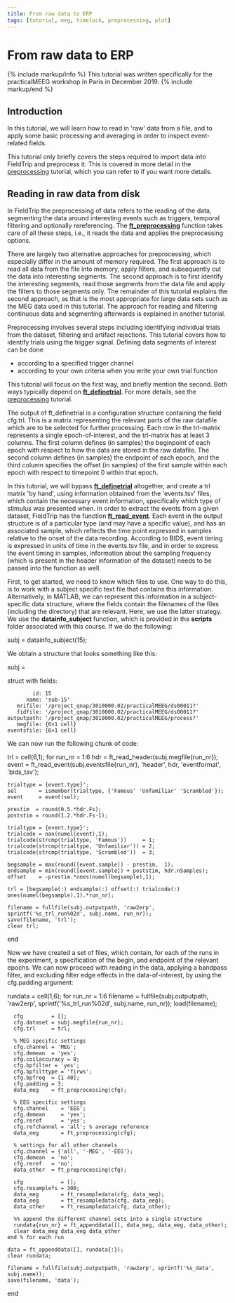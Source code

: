 ```yaml
---
title: From raw data to ERP
tags: [tutorial, meg, timelock, preprocessing, plot]
---
```


# From raw data to ERP

{% include markup/info %}
This tutorial was written specifically for the practicalMEEG workshop in Paris in December 2019.
{% include markup/end %}

## Introduction

In this tutorial, we will learn how to read in 'raw' data from a file, and to apply some basic processing and averaging in order to inspect event-related fields.

This tutorial only briefly covers the steps required to import data into FieldTrip and preprocess it. This is covered in more detail in the [preprocessing](/tutorial/preprocessing) tutorial, which you can refer to if you want more details.

## Reading in raw data from disk

 In FieldTrip the preprocessing of data refers to the reading of the data, segmenting the data around interesting events such as triggers, temporal filtering and optionally rereferencing. The **[ft_preprocessing](/reference/ft_preprocessing)** function takes care of all these steps, i.e., it reads the data and applies the preprocessing options.

There are largely two alternative approaches for preprocessing, which especially differ in the amount of memory required. The first approach is to read all data from the file into memory, apply filters, and subsequently cut the data into interesting segments. The second approach is to first identify the interesting segments, read those segments from the data file and apply the filters to those segments only. The remainder of this tutorial explains the second approach, as that is the most appropriate for large data sets such as the MEG data used in this tutorial. The approach for reading and filtering continuous data and segmenting afterwards is explained in another tutorial.

Preprocessing involves several steps including identifying individual trials from the dataset, filtering and artifact rejections. This tutorial covers how to identify trials using the trigger signal. Defining data segments of interest can be done

- according to a specified trigger channel
- according to your own criteria when you write your own trial function

This tutorial will focus on the first way, and briefly mention the second. Both ways typically depend on **[ft_definetrial](/reference/ft_definetrial)**. For more details, see the [preprocessing](/tutorial/preprocessing) tutorial.

The output of ft_definetrial is a configuration structure containing the field cfg.trl. This is a matrix representing the relevant parts of the raw datafile which are to be selected for further processing. Each row in the trl-matrix represents a single epoch-of-interest, and the trl-matrix has at least 3 columns. The first column defines (in samples) the beginpoint of each epoch with respect to how the data are stored in the raw datafile. The second column defines (in samples) the endpoint of each epoch, and the third column specifies the offset (in samples) of the first sample within each epoch with respect to timepoint 0 within that epoch.

In this tutorial, we will bypass **[ft_definetrial](/reference/ft_definetrial)** altogether, and create a trl matrix 'by hand', using information obtained from the 'events.tsv' files, which contain the necessary event information, specifically which type of stimulus was presented when. In order to extract the events from a given dataset, FieldTrip has the function **[ft_read_event](/reference/ft_read_event)**. Each event in the output structure is of a particular type (and may have a specific value), and has an associated sample, which reflects the time point expressed in samples relative to the onset of the data recording. According to BIDS, event timing is expressed in units of time in the events.tsv file, and in order to express the event timing in samples, information about the sampling frequency (which is present in the header information of the dataset) needs to be passed into the function as well.

First, to get started, we need to know which files to use. One way to do this, is to work with a subject specific text file that contains this information. Alternatively, in MATLAB, we can represent this information in a subject-specific data structure, where the fields contain the filenames of the files (including the directory) that are relevant. Here, we use the latter strategy.
We use the **datainfo_subject** function, which is provided in the **scripts** folder associated with this course. If we do the following:

   subj = datainfo_subject(15);

We obtain a structure that looks something like this:

   subj =

   struct with fields:

            id: 15
          name: 'sub-15'
       mrifile: '/project_qnap/3010000.02/practicalMEEG/ds00011?'
       fidfile: '/project_qnap/3010000.02/practicalMEEG/ds00011?'
    outputpath: '/project_qnap/3010000.02/practicalMEEG/process?'
       megfile: {6×1 cell}
    eventsfile: {6×1 cell}

We can now run the following chunk of code:

  trl = cell(6,1);
  for run_nr = 1:6
    hdr   = ft_read_header(subj.megfile{run_nr});
    event = ft_read_event(subj.eventsfile{run_nr}, 'header', hdr, 'eventformat', 'bids_tsv');

    trialtype = {event.type}';
    sel       = ismember(trialtype, {'Famous' 'Unfamiliar' 'Scrambled'});
    event     = event(sel);

    prestim  = round(0.5.*hdr.Fs);
    poststim = round(1.2.*hdr.Fs-1);

    trialtype = {event.type}';
    trialcode = nan(numel(event),1);
    trialcode(strcmp(trialtype, 'Famous'))     = 1;
    trialcode(strcmp(trialtype, 'Unfamiliar')) = 2;
    trialcode(strcmp(trialtype, 'Scrambled'))  = 3;

    begsample = max(round([event.sample]) - prestim,  1);
    endsample = min(round([event.sample]) + poststim, hdr.nSamples);
    offset    = -prestim.*ones(numel(begsample),1);

    trl = [begsample(:) endsample(:) offset(:) trialcode(:) ones(numel(begsample),1).*run_nr];

    filename = fullfile(subj.outputpath, 'raw2erp', sprintf('%s_trl_run%02d', subj.name, run_nr));
    save(filename, 'trl');
    clear trl;
  end

Now we have created a set of files, which contain, for each of the runs in the experiment, a specification of the begin, and endpoint of the relevant epochs. We can now proceed with reading in the data, applying a bandpass filter, and excluding filter edge effects in the data-of-interest, by using the cfg.padding argument:

  rundata = cell(1,6);
    for run_nr = 1:6
      filename = fullfile(subj.outputpath, 'raw2erp', sprintf('%s_trl_run%02d', subj.name, run_nr));
      load(filename);

      cfg         = [];
      cfg.dataset = subj.megfile{run_nr};
      cfg.trl     = trl;

      % MEG specific settings
      cfg.channel = 'MEG';
      cfg.demean  = 'yes';
      cfg.coilaccuracy = 0;
      cfg.bpfilter = 'yes';
      cfg.bpfilttype = 'firws';
      cfg.bpfreq  = [1 40];
      cfg.padding = 3;
      data_meg    = ft_preprocessing(cfg);

      % EEG specific settings
      cfg.channel    = 'EEG';
      cfg.demean     = 'yes';
      cfg.reref      = 'yes';
      cfg.refchannel = 'all'; % average reference
      data_eeg       = ft_preprocessing(cfg);

      % settings for all other channels
      cfg.channel = {'all', '-MEG', '-EEG'};
      cfg.demean  = 'no';
      cfg.reref   = 'no';
      data_other  = ft_preprocessing(cfg);

      cfg            = [];
      cfg.resamplefs = 300;
      data_meg       = ft_resampledata(cfg, data_meg);
      data_eeg       = ft_resampledata(cfg, data_eeg);
      data_other     = ft_resampledata(cfg, data_other);

      %% append the different channel sets into a single structure
      rundata{run_nr} = ft_appenddata([], data_meg, data_eeg, data_other);
      clear data_meg data_eeg data_other
    end % for each run

    data = ft_appenddata([], rundata{:});
    clear rundata;

    filename = fullfile(subj.outputpath, 'raw2erp', sprintf('%s_data', subj.name));
    save(filename, 'data');

  end
